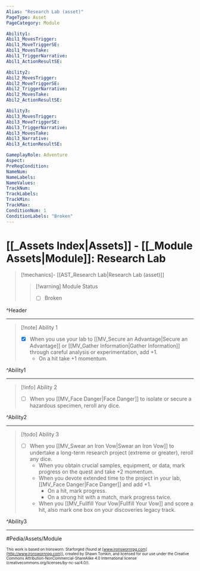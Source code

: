 ```yaml
---
Alias: "Research Lab (asset)"
PageType: Asset
PageCategory: Module

Ability1:
Abil1_MovesTrigger:
Abil1_MoveTriggerSE:
Abil1_MovesTake:
Abil1_TriggerNarrative:
Abil1_ActionResultSE:

Ability2:
Abil2_MovesTrigger:
Abil2_MoveTriggerSE:
Abil2_TriggerNarrative:
Abil2_MovesTake:
Abil2_ActionResultSE:

Ability3:
Abil3_MovesTrigger:
Abil3_MoveTriggerSE:
Abil3_TriggerNarrative:
Abil3_MovesTake:
Abil3_Narrative:
Abil3_ActionResultSE:

GameplayRole: Adventure
Aspect:
PreReqCondition: 
NameNum:
NameLabels:
NameValues:
TrackNum:
TrackLabels:
TrackMin:
TrackMax:
ConditionNum: 1
ConditionLabels: "Broken"
---
```

# [[_Assets Index|Assets]] - [[_Module Assets|Module]]: Research Lab

> [!mechanics]- [[AST_Research Lab|Research Lab (asset)]]
> > [!warning] Module Status
> > - [ ] Broken

^Header

___
> [!note] Ability 1
> - [x] When you use your lab to [[MV_Secure an Advantage|Secure an Advantage]] or [[MV_Gather Information|Gather Information]] through careful analysis or experimentation, add +1.
> 	- On a hit take +1 momentum.

^Ability1

___
> [!info] Ability 2
> - [ ] When you [[MV_Face Danger|Face Danger]] to isolate or secure a hazardous specimen, reroll any dice.

^Ability2

___
> [!todo] Ability 3
> - [ ] When you [[MV_Swear an Iron Vow|Swear an Iron Vow]] to undertake a long-term research project (extreme or greater), reroll any dice. 
> 	- When you obtain crucial samples, equipment, or data, mark progress on the quest and take +2 momentum. 
> 	- When you devote extended time to the project in your lab, [[MV_Face Danger|Face Danger]] and add +1. 
> 		- On a hit, mark progress. 
> 		- On a strong hit with a match, mark progress twice. 
> 	- When you [[MV_Fullfill Your Vow|Fullfill Your Vow]] and score a hit, also mark one box on your discoveries legacy track.

^Ability3

___

#Pedia/Assets/Module 

<font size=-2>This work is based on Ironsworn: Starforged (found at [www.ironswornrpg.com](http://www.ironswornrpg.com)), created by Shawn Tomkin, and licensed for our use under the Creative Commons Attribution-NonCommercial-ShareAlike 4.0 International license  (creativecommons.org/licenses/by-nc-sa/4.0/).</font>